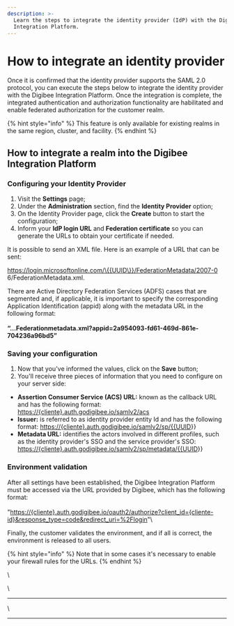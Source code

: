 ```yaml
---
description: >-
  Learn the steps to integrate the identity provider (IdP) with the Digibee
  Integration Platform.
---
```


# How to integrate an identity provider

Once it is confirmed that the identity provider supports the SAML 2.0 protocol, you can execute the steps below to integrate the identity provider with the Digibee Integration Platform. Once the integration is complete, the integrated authentication and authorization functionality are habilitated and enable federated authorization for the customer realm.

{% hint style="info" %}
This feature is only available for existing realms in the same region, cluster, and facility.
{% endhint %}

## How to integrate a realm into the Digibee Integration Platform

### Configuring your Identity Provider

1. Visit the **Settings** page;
2. Under the **Administration** section, find the **Identity Provider** option;
3. On the Identity Provider page, click the **Create** button to start the configuration;&#x20;
4. Inform your **IdP login URL** and **Federation certificate** so you can generate the URLs to obtain your certificate if needed.

It is possible to send an XML file. Here is an example of a URL that can be sent:

https://login.microsoftonline.com/\{{UUID\}}/FederationMetadata/2007-0 6/FederationMetadata.xml.

There are Active Directory Federation Services (ADFS) cases that are segmented and, if applicable, it is important to specify the corresponding Application Identification (appid) along with the metadata URL in the following format:\
\
**“…Federationmetadata.xml?appid=2a954093-fd61-469d-861e-704236a96bd5”**

### Saving your configuration

1. Now that you've informed the values, click on the **Save** button;
2. You'll receive three pieces of information that you need to configure on your server side:

* **Assertion Consumer Service (ACS) URL:** known as the callback URL and has the following format: [https://{cliente}.auth.godigibee.io/samlv2/acs](about:blank)
* **Issuer:** is referred to as identity provider entity Id and has the following format: [https://{cliente}.auth.godigibee.io/samlv2/sp/\{{UUID](about:blank)\}}
* **Metadata URL:** identifies the actors involved in different profiles, such as the identity provider's SSO and the service provider's SSO: [https://{cliente}.auth.godigibee.io/samlv2/sp/metadata/\{{UUID](about:blank)\}}

### Environment validation

After all settings have been established, the Digibee Integration Platform must be accessed via the URL provided by Digibee, which has the following format:\
\
"[https://{cliente}.auth.godigibee.io/oauth2/authorize?client\_id={cliente-id}\&response\_type=code\&redirect\_uri=%2Flogin](about:blank)"\


Finally, the customer validates the environment, and if all is correct, the environment is released to all users.

{% hint style="info" %}
Note that in some cases it's necessary to enable your firewall rules for the URLs.
{% endhint %}

\


\


***

\\

***
